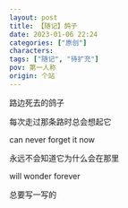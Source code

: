```yaml
---
layout: post
title: 【随记】鸽子
date: 2023-01-06 22:24
categories: ["原创"]
characters: 
tags: ["随记", "待扩充"]
pov: 第一人称
origin: 个站
---
```


路边死去的鸽子

每次走过那条路时总会想起它

can never forget it now

永远不会知道它为什么会在那里

will wonder forever

总要写一写的

